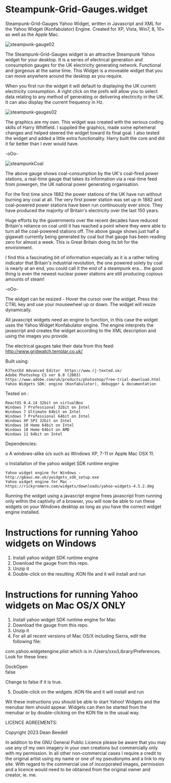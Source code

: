 # Steampunk-Grid-Gauges.widget
 
Steampunk-Grid-Gauges Yahoo Widget, written in Javascript and XML for the Yahoo 
Widget (Konfabulator) Engine. Created for XP, Vista, Win7, 8, 10+ as well as the 
Apple Mac. 

![steampunk-gauge02](https://github.com/yereverluvinunclebert/Steampunk-Grid-Gauges.widget/assets/2788342/a87bf362-1c7d-43d5-aec6-1e517c03e366)


The Steampunk-Grid-Gauges widget is an attractive Steampunk Yahoo widget for 
your desktop. It is a series of electrical generation and consumption gauges for 
the UK electricity generating network. Functional and gorgeous at the same time. 
This Widget is a moveable widget that you can move anywhere around the desktop 
as you require.

When you first run the widget it will default to displaying the UK current 
electricity consumption. A right click on the prefs will allow you to select 
data relating to any method of generating or delivering electricity in the UK. It 
can also display the current frequency in Hz.

 ![steampunk-gauges02](https://github.com/yereverluvinunclebert/Steampunk-Grid-Gauges.widget/assets/2788342/5a46a53f-5be9-4171-9647-87e8d9f6c731)

The graphics are my own. This widget was created with the serious coding skills 
of Harry Whitfield. I supplied the graphics, made some ephemeral changes and 
helped steered the widget toward its final goal. I also tested the widget and added 
a little extra functionality. Harry built the core and did it far better than I 
ever would have.

-oOo-

![steampunkCoal](https://github.com/yereverluvinunclebert/Steampunk-Grid-Gauges.widget/assets/2788342/fb513bc1-671e-4bf4-af31-f2281635235a)

The above gauge shows coal-consumption by the UK's coal-fired power stations, a real-time 
gauge that takes its information via a real-time feed from powergen, the UK 
national power generating organisation.

For the first time since 1882 the power stations of the UK have run without 
burning any coal at all. The very first power station was set up in 1882 and 
coal-powered power stations have been run continuously ever since. They have 
produced the majority of Britain's electricity over the last 150 years.

Huge efforts by the governments over the recent decades have reduced Britain's 
reliance on coal until it has reached a point where they were able to turn all 
the coal-powered stations off. The above gauge shows just half a gigawatt 
currently being generated by coal but that gauge has been reading zero for 
almost a week. This is Great Britain doing its bit for the environment.

I find this a fascinating bit of information especially as it is a rather 
telling indicator that Britain's industrial revolution, the one powered solely 
by coal is nearly at an end, you could call it the end of a steampunk era... 
the good thing is even the newest nuclear power stations are still producing 
copious amounts of steam!

-oOo-

The widget can be resized - Hover the cursor over the widget. Press the CTRL key 
and use your mousewheel up or down. The widget will resize dynamically.

All javascript widgets need an engine to function, in this case the widget uses 
the Yahoo Widget Konfabulator engine. The engine interprets the javascript and 
creates the widget according to the XML description and using the images you 
provide. 

The electrical gauges take their data from this feed:
	http://www.gridwatch.templar.co.uk/


Built using: 

	RJTextEd Advanced Editor  https://www.rj-texted.se/ 
	Adobe Photoshop CS ver 8.0 (2003)  https://www.adobe.com/uk/products/photoshop/free-trial-download.html  
	Yahoo Widgets SDK: engine (Konfabulator), debugger & documentation
  
Tested on :

	ReactOS 0.4.14 32bit on virtualBox    
	Windows 7 Professional 32bit on Intel    
	Windows 7 Ultimate 64bit on Intel    
	Windows 7 Professional 64bit on Intel    
	Windows XP SP3 32bit on Intel    
	Windows 10 Home 64bit on Intel    
	Windows 10 Home 64bit on AMD    
	Windows 11 64bit on Intel  
  
   
 Dependencies:
 
 o A windows-alike o/s such as Windows XP, 7-11 or Apple Mac OSX 11.    	
 
 o Installation of the yahoo widget SDK runtime engine  
 
	Yahoo widget engine for Windows - http://g6auc.me.uk/ywidgets_sdk_setup.exe  
	Yahoo widget engine for Mac - https://rickyromero.com/widgets/downloads/yahoo-widgets-4.5.2.dmg

Running the widget using a javascript engine frees javascript from running only 
within the captivity of a browser, you will now be able to run these widgets on 
your Windows desktop as long as you have the correct widget engine installed.

 
Instructions for running Yahoo widgets on Windows
=================================================

1. Install yahoo widget SDK runtime engine
2. Download the gauge from this repo.
3. Unzip it
4. Double-click on the resulting .KON file and it will install and run

Instructions for running Yahoo widgets on Mac OS/X ONLY
========================================================

1. Install yahoo widget SDK runtime engine for Mac
2. Download the gauge from this repo.
3. Unzip it
4. For all all recent versions of Mac OS/X including Sierra, edit the following 
file:

com.yahoo.widgetengine.plist which is in /Users/xxx/Library/Preferences. Look 
for these lines: 
   
  <key>DockOpen</key>  
  <string>false</string>  

Change to false if it is true.

5. Double-click on the widgets .KON file and it will install and run

Wit these instructions you should be able to start Yahoo! Widgets and the 
menubar item should appear. Widgets can then be started from the menubar or by 
double-clicking on the KON file in the usual way.



LICENCE AGREEMENTS:

Copyright 2023 Dean Beedell

In addition to the GNU General Public Licence please be aware that you may use
any of my own imagery in your own creations but commercially only with my
permission. In all other non-commercial cases I require a credit to the
original artist using my name or one of my pseudonyms and a link to my site.
With regard to the commercial use of incorporated images, permission and a
licence would need to be obtained from the original owner and creator, ie. me.
